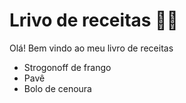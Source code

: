 # Lrivo de receitas :man_cook:

Olá! Bem vindo ao meu livro de receitas 

- Strogonoff de frango
- Pavê
- Bolo de cenoura 